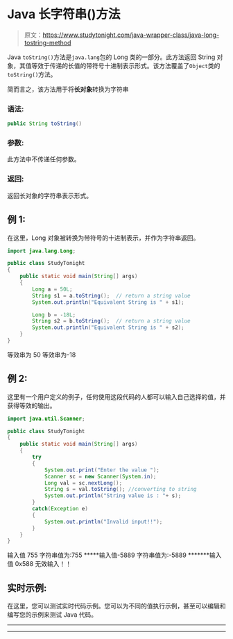 # Java 长字符串()方法

> 原文：<https://www.studytonight.com/java-wrapper-class/java-long-tostring-method>

Java `toString()`方法是`java.lang`包的 Long 类的一部分。此方法返回 String 对象，其值等效于传递的长值的带符号十进制表示形式。该方法覆盖了`Object`类的`toString()`方法。

简而言之，该方法用于将**长对象**转换为字符串

### 语法:

```java
public String toString() 
```

### 参数:

此方法中不传递任何参数。

### 返回:

返回长对象的字符串表示形式。

## 例 1:

在这里，Long 对象被转换为带符号的十进制表示，并作为字符串返回。

```java
import java.lang.Long;

public class StudyTonight
{  
	public static void main(String[] args) 
	{  
		Long a = 50L;       
		String s1 = a.toString();  // return a string value 
		System.out.println("Equivalent String is " + s1);              

		Long b = -18L;            
		String s2 = b.toString();  // return a string value 
		System.out.println("Equivalent String is " + s2);  
	}  
}
```

等效串为 50
等效串为-18

## 例 2:

这里有一个用户定义的例子，任何使用这段代码的人都可以输入自己选择的值，并获得等效的输出。

```java
import java.util.Scanner;  

public class StudyTonight
{  
	public static void main(String[] args) 
	{  
		try
		{
			System.out.print("Enter the value ");  
			Scanner sc = new Scanner(System.in);  
			Long val = sc.nextLong();  
			String s = val.toString(); //converting to string
			System.out.println("String value is : "+ s);  
		}
		catch(Exception e)
		{
			System.out.println("Invalid input!!");
		}
	}  
}
```

输入值 755
字符串值为:755
*****输入值-5889
字符串值为:-5889
*******输入值 0x588
无效输入！！

## 实时示例:

在这里，您可以测试实时代码示例。您可以为不同的值执行示例，甚至可以编辑和编写您的示例来测试 Java 代码。

* * *

* * *